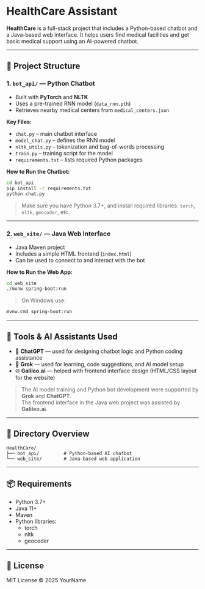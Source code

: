 # HealthCare Assistant

**HealthCare** is a full-stack project that includes a Python-based chatbot and a Java-based web interface. It helps users find medical facilities and get basic medical support using an AI-powered chatbot.

---

## 🧠 Project Structure

### 1. `bot_api/` — Python Chatbot

- Built with **PyTorch** and **NLTK**
- Uses a pre-trained RNN model (`data_rnn.pth`)
- Retrieves nearby medical centers from `medical_centers.json`

**Key Files:**
- `chat.py` – main chatbot interface
- `model_chat.py` – defines the RNN model
- `nltk_utils.py` – tokenization and bag-of-words processing
- `train.py` – training script for the model
- `requirements.txt` – lists required Python packages

**How to Run the Chatbot:**

```bash
cd bot_api
pip install -r requirements.txt
python chat.py
```

> Make sure you have Python 3.7+, and install required libraries: `torch`, `nltk`, `geocoder`, etc.

---

### 2. `web_site/` — Java Web Interface

- Java Maven project
- Includes a simple HTML frontend (`index.html`)
- Can be used to connect to and interact with the bot

**How to Run the Web App:**

```bash
cd web_site
./mvnw spring-boot:run
```

> On Windows use:
```bash
mvnw.cmd spring-boot:run
```

---

## 🧰 Tools & AI Assistants Used

- 🧠 **ChatGPT** — used for designing chatbot logic and Python coding assistance
- 📘 **Grok** — used for learning, code suggestions, and AI model setup
- 🌐 **Galileo.ai** — helped with frontend interface design (HTML/CSS layout for the website)

> The AI model training and Python bot development were supported by **Grok** and **ChatGPT**.  
> The frontend interface in the Java web project was assisted by **Galileo.ai**.

---

## 📁 Directory Overview

```
HealthCare/
├── bot_api/         # Python-based AI chatbot
└── web_site/        # Java-based web application
```

---

## 📦 Requirements

- Python 3.7+
- Java 11+
- Maven
- Python libraries:
  - torch
  - nltk
  - geocoder

---

## 📄 License

MIT License © 2025 YourName
